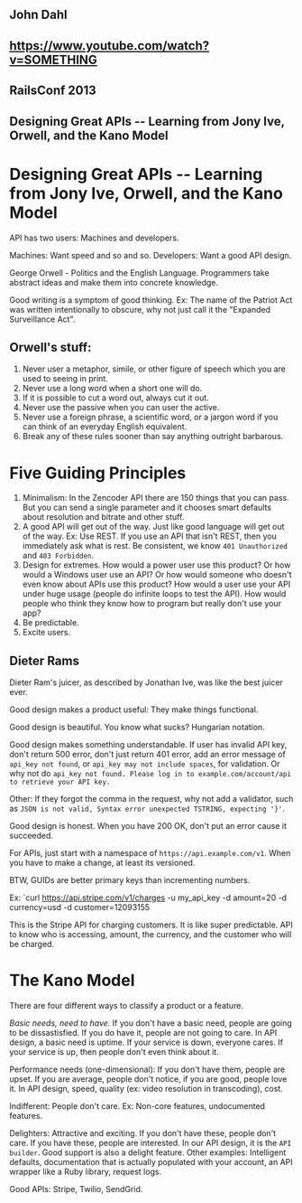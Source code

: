 John Dahl
---
https://www.youtube.com/watch?v=SOMETHING
---
RailsConf 2013
---
Designing Great APIs -- Learning from Jony Ive, Orwell, and the Kano Model
---

# Designing Great APIs -- Learning from Jony Ive, Orwell, and the Kano Model

API has two users: Machines and developers.

Machines: Want speed and so and so. Developers: Want a good API design.

George Orwell - Politics and the English Language. Programmers take abstract ideas and make them into concrete knowledge.

Good writing is a symptom of good thinking. Ex: The name of the Patriot Act was written intentionally to obscure, why not just call it the "Expanded Surveillance Act".

## Orwell's stuff:

1. Never user a metaphor, simile, or other figure of speech which you are used to seeing in print.
2. Never use a long word when a short one will do.
3. If it is possible to cut a word out, always cut it out.
4. Never use the passive when you can user the active.
5. Never use a foreign phrase, a scientific word, or a jargon word if you can think of an everyday English equivalent.
6. Break any of these rules sooner than say anything outright barbarous.

# Five Guiding Principles

1. Minimalism: In the Zencoder API there are 150 things that you can pass. But you can send a single parameter and it chooses smart defaults about resolution and bitrate and other stuff.
2. A good API will get out of the way. Just like good language will get out of the way. Ex: Use REST. If you use an API that isn't REST, then you immediately ask what is rest. Be consistent, we know `401 Unauthorized` and `403 Forbidden`.
3. Design for extremes. How would a power user use this product? Or how would a Windows user use an API? Or how would someone who doesn't even know about APIs use this product? How would a user use your API under huge usage (people do infinite loops to test the API). How would people who think they know how to program but really don't use your app?
4. Be predictable.
5. Excite users.

## Dieter Rams

Dieter Ram's juicer, as described by Jonathan Ive, was like the best juicer ever.

Good design makes a product useful: They make things functional.

Good design is beautiful. You know what sucks? Hungarian notation.

Good design makes something understandable. If user has invalid API key, don't return 500 error, don't just return 401 error, add an error message of `api_key not found`, or `api_key may not include spaces`, for validation. Or why not do `api_key not found. Please log in to example.com/account/api to retrieve your API key.`

Other: If they forgot the comma in the request, why not add a validator, such as `JSON is not valid, Syntax error unexpected TSTRING, expecting '}'`.

Good design is honest. When you have 200 OK, don't put an error cause it succeeded.

For APIs, just start with a namespace of `https://api.example.com/v1`. When you have to make a change, at least its versioned.

BTW, GUIDs are better primary keys than incrementing numbers.

Ex: `curl https://api.stripe.com/v1/charges -u my_api_key -d amount=20 -d currency=usd -d customer=12093155

This is the Stripe API for charging customers. It is like super predictable. API to know who is accessing, amount, the currency, and the customer who will be charged.

# The Kano Model

There are four different ways to classify a product or a feature.

*Basic needs, need to have.* If you don't have a basic need, people are going to be dissastisfied. If you do have it, people are not going to care. In API design, a basic need is uptime. If your service is down, everyone cares. If your service is up, then people don't even think about it.

Performance needs (one-dimensional): If you don't have them, people are upset. If you are average, people don't notice, if you are good, people love it. In API design, speed, quality (ex: video resolution in transcoding), cost.

Indifferent: People don't care. Ex: Non-core features, undocumented features.

Delighters: Attractive and exciting. If you don't have these, people don't care. If you have these, people are interested. In our API design, it is the `API builder`. Good support is also a delight feature. Other examples: Intelligent defaults, documentation that is actually populated with your account, an API wrapper like a Ruby library, request logs.

Good APIs: Stripe, Twilio, SendGrid.
